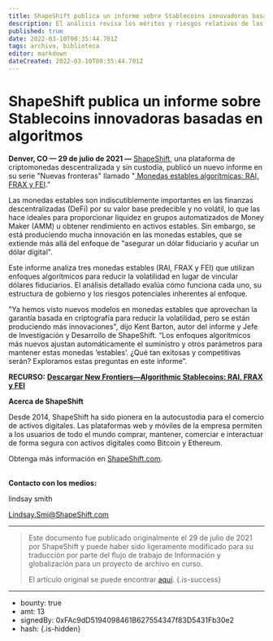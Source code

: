 ```yaml
---
title: ShapeShift publica un informe sobre Stablecoins innovadoras basadas en algoritmos
description: El análisis revisa los méritos y riesgos relativos de las monedas estables algorítmicas RAI, FRAX y FEI.
published: true
date: 2022-03-10T00:35:44.701Z
tags: archivo, biblioteca
editor: markdown
dateCreated: 2022-03-10T00:35:44.701Z
---
```


# ShapeShift publica un informe sobre Stablecoins innovadoras basadas en algoritmos

**Denver, CO — 29 de julio de 2021 —** [ShapeShift](https://shapeshift.com/), una plataforma de criptomonedas descentralizada y sin custodia, publicó un nuevo informe en su serie "Nuevas fronteras" llamado "[ Monedas estables algorítmicas: RAI, FRAX y FEI](https://shapeshift.com/reports/algorithmic-stablecoins).”<br/>

Las monedas estables son indiscutiblemente importantes en las finanzas descentralizadas (DeFi) por su valor base predecible y no volátil, lo que las hace ideales para proporcionar liquidez en grupos automatizados de Money Maker (AMM) u obtener rendimiento en activos estables. Sin embargo, se está produciendo mucha innovación en las monedas estables, que se extiende más allá del enfoque de "asegurar un dólar fiduciario y acuñar un dólar digital".<br/>

Este informe analiza tres monedas estables (RAI, FRAX y FEI) que utilizan enfoques algorítmicos para reducir la volatilidad en lugar de vincular dólares fiduciarios. El análisis detallado evalúa cómo funciona cada uno, su estructura de gobierno y los riesgos potenciales inherentes al enfoque.<br/>

"Ya hemos visto nuevos modelos en monedas estables que aprovechan la garantía basada en criptografía para reducir la volatilidad, pero se están produciendo más innovaciones", dijo Kent Barton, autor del informe y Jefe de Investigación y Desarrollo de ShapeShift. “Los enfoques algorítmicos más nuevos ajustan automáticamente el suministro y otros parámetros para mantener estas monedas ‘estables’. ¿Qué tan exitosas y competitivas serán? Exploramos estas preguntas en este informe”.<br/>

**RECURSO:** [**Descargar New Frontiers—Algorithmic Stablecoins: RAI, FRAX y FEI**](https://shapeshift.com/reports/algorithmic-stablecoins)<br/>

**Acerca de ShapeShift**

Desde 2014, ShapeShift ha sido pionera en la autocustodia para el comercio de activos digitales. Las plataformas web y móviles de la empresa permiten a los usuarios de todo el mundo comprar, mantener, comerciar e interactuar de forma segura con activos digitales como Bitcoin y Ethereum.<br/>

Obtenga más información en [ShapeShift.com](https://shapeshift.com/).<br/><br/>

**Contacto con los medios:**<br/>

lindsay smith

[Lindsay.Smi@ShapeShift.com](mailto:Lindsay.Smi@ShapeShift.com)<br/>

---

> Este documento fue publicado originalmente el 29 de julio de 2021 por ShapeShift y puede haber sido ligeramente modificado para su traducción por parte del flujo de trabajo de Información y globalización para un proyecto de archivo en curso.
>
> El artículo original se puede encontrar [aquí](https://shapeshift.com/newsroom/shapeshift-publishes-report-on-innovative-algorithmic-based-stablecoins).
{.is-success}

---

- bounty: true
- amt: 13
- signedBy: 0xFAc9dD5194098461B627554347f83D5431Fb30e2
- hash: 
{.is-hidden}